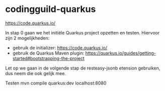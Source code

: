 # codingguild-quarkus

https://code.quarkus.io/

In stap 0 gaan we het initiële Quarkus project opzetten en testen.
Hiervoor zijn 2 mogelijkheden:

- gebruik de initializer: 
https://code.quarkus.io/
- gebruik de Quarkus Maven plugin:
https://quarkus.io/guides/getting-started#bootstrapping-the-project

Let op we gaan in de volgende stap de resteasy-jsonb etension gebruiken, dus neem die ook gelijk mee.

Testen
mvn compile quarkus:dev
localhost:8080
